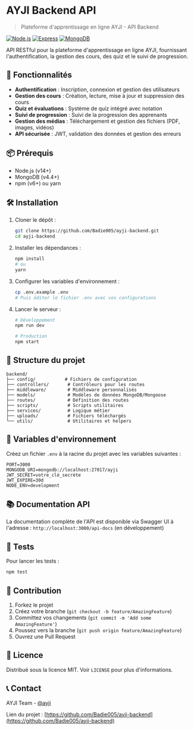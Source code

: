 # AYJI Backend API

> Plateforme d'apprentissage en ligne AYJI - API Backend

[![Node.js](https://img.shields.io/badge/Node.js-v14%2B-brightgreen)](https://nodejs.org/)
[![Express](https://img.shields.io/badge/Express-v4.17.1-blue)](https://expressjs.com/)
[![MongoDB](https://img.shields.io/badge/MongoDB-4.4-brightgreen)](https://www.mongodb.com/)

API RESTful pour la plateforme d'apprentissage en ligne AYJI, fournissant l'authentification, la gestion des cours, des quiz et le suivi de progression.

## 🚀 Fonctionnalités

- **Authentification** : Inscription, connexion et gestion des utilisateurs
- **Gestion des cours** : Création, lecture, mise à jour et suppression des cours
- **Quiz et évaluations** : Système de quiz intégré avec notation
- **Suivi de progression** : Suivi de la progression des apprenants
- **Gestion des médias** : Téléchargement et gestion des fichiers (PDF, images, vidéos)
- **API sécurisée** : JWT, validation des données et gestion des erreurs

## 📦 Prérequis

- Node.js (v14+)
- MongoDB (v4.4+)
- npm (v6+) ou yarn

## 🛠 Installation

1. Cloner le dépôt :
   ```bash
   git clone https://github.com/Badie005/ayji-backend.git
   cd ayji-backend
   ```

2. Installer les dépendances :
   ```bash
   npm install
   # ou
   yarn
   ```

3. Configurer les variables d'environnement :
   ```bash
   cp .env.example .env
   # Puis éditer le fichier .env avec vos configurations
   ```

4. Lancer le serveur :
   ```bash
   # Développement
   npm run dev
   
   # Production
   npm start
   ```

## 📂 Structure du projet

```
backend/
├── config/           # Fichiers de configuration
├── controllers/       # Contrôleurs pour les routes
├── middleware/        # Middleware personnalisés
├── models/            # Modèles de données MongoDB/Mongoose
├── routes/            # Définition des routes
├── scripts/           # Scripts utilitaires
├── services/          # Logique métier
├── uploads/           # Fichiers téléchargés
└── utils/             # Utilitaires et helpers
```

## 🔧 Variables d'environnement

Créez un fichier `.env` à la racine du projet avec les variables suivantes :

```env
PORT=3000
MONGODB_URI=mongodb://localhost:27017/ayji
JWT_SECRET=votre_clé_secrète
JWT_EXPIRE=30d
NODE_ENV=development
```

## 📚 Documentation API

La documentation complète de l'API est disponible via Swagger UI à l'adresse :
`http://localhost:3000/api-docs` (en développement)

## 🧪 Tests

Pour lancer les tests :

```bash
npm test
```

## 🤝 Contribution

1. Forkez le projet
2. Créez votre branche (`git checkout -b feature/AmazingFeature`)
3. Committez vos changements (`git commit -m 'Add some AmazingFeature'`)
4. Poussez vers la branche (`git push origin feature/AmazingFeature`)
5. Ouvrez une Pull Request

## 📄 Licence

Distribué sous la licence MIT. Voir `LICENSE` pour plus d'informations.

## 📞 Contact

AYJI Team - [@ayji](https://github.com/Badie005)

Lien du projet : [https://github.com/Badie005/ayji-backend](https://github.com/Badie005/ayji-backend)
